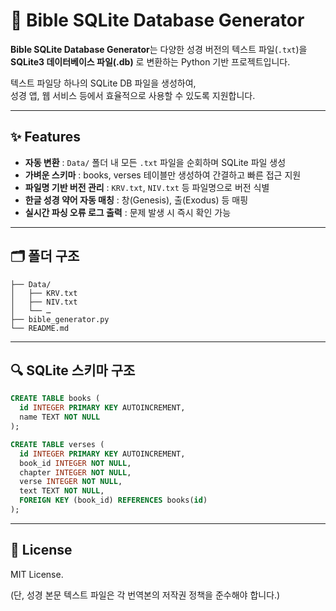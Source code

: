 # 📖 Bible SQLite Database Generator

**Bible SQLite Database Generator**는 다양한 성경 버전의 텍스트 파일(`.txt`)을  
**SQLite3 데이터베이스 파일(.db)** 로 변환하는 Python 기반 프로젝트입니다.

텍스트 파일당 하나의 SQLite DB 파일을 생성하여,  
성경 앱, 웹 서비스 등에서 효율적으로 사용할 수 있도록 지원합니다.

---

## ✨ Features

- **자동 변환** : `Data/` 폴더 내 모든 `.txt` 파일을 순회하며 SQLite 파일 생성
- **가벼운 스키마** : books, verses 테이블만 생성하여 간결하고 빠른 접근 지원
- **파일명 기반 버전 관리** : `KRV.txt`, `NIV.txt` 등 파일명으로 버전 식별
- **한글 성경 약어 자동 매칭** : 창(Genesis), 출(Exodus) 등 매핑
- **실시간 파싱 오류 로그 출력** : 문제 발생 시 즉시 확인 가능

---

## 🗂 폴더 구조
```
├── Data/
│   ├── KRV.txt
│   ├── NIV.txt
│   └── …
├── bible_generator.py
└── README.md
```

---

## 🔍 SQLite 스키마 구조

```sql
CREATE TABLE books (
  id INTEGER PRIMARY KEY AUTOINCREMENT,
  name TEXT NOT NULL
);

CREATE TABLE verses (
  id INTEGER PRIMARY KEY AUTOINCREMENT,
  book_id INTEGER NOT NULL,
  chapter INTEGER NOT NULL,
  verse INTEGER NOT NULL,
  text TEXT NOT NULL,
  FOREIGN KEY (book_id) REFERENCES books(id)
);
```

---

## 📄 License

MIT License.

(단, 성경 본문 텍스트 파일은 각 번역본의 저작권 정책을 준수해야 합니다.)